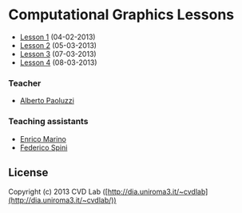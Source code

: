 # Computational Graphics Lessons

* [Lesson 1](https://github.com/cvdlab-cg/lessons/blob/master/lessons/lesson01/readme.md) (04-02-2013)
* [Lesson 2](https://github.com/cvdlab-cg/lessons/blob/master/lessons/lesson02/readme.md) (05-03-2013)
* [Lesson 3](https://github.com/cvdlab-cg/lessons/blob/master/lessons/lesson03/readme.md) (07-03-2013)
* [Lesson 4](https://github.com/cvdlab-cg/lessons/blob/master/lessons/lesson04/readme.md) (08-03-2013)

### Teacher

- [Alberto Paoluzzi](http://paoluzzi.dia.uniroma3.it/)

### Teaching assistants

- [Enrico Marino](http://onirame.com)
- [Federico Spini](http://federicspini.com)

## License

Copyright (c) 2013 CVD Lab ([http://dia.uniroma3.it/~cvdlab](http://dia.uniroma3.it/~cvdlab/))